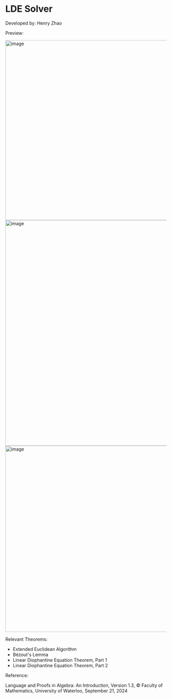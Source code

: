 # LDE Solver

Developed by: Henry Zhao

Preview:

<img width="562" alt="image" src="https://github.com/user-attachments/assets/c6a2c811-1d09-4432-bb06-489fd0c614b5" />

<img width="705" alt="image" src="https://github.com/user-attachments/assets/ef109be4-5172-4769-90f7-fd7bbf39e95f" />

<img width="582" alt="image" src="https://github.com/user-attachments/assets/2df794c0-ddb3-48b0-9dd5-bdba0a1f8ab0" />

Relevant Theorems:
  - Extended Euclidean Algorithm
  - Bézout's Lemma
  - Linear Diophantine Equation Theorem, Part 1
  - Linear Diophantine Equation Theorem, Part 2

Reference: 

  Language and Proofs in Algebra: An Introduction, 
  Version 1.3, 
  © Faculty of Mathematics, University of Waterloo, 
  September 21, 2024
